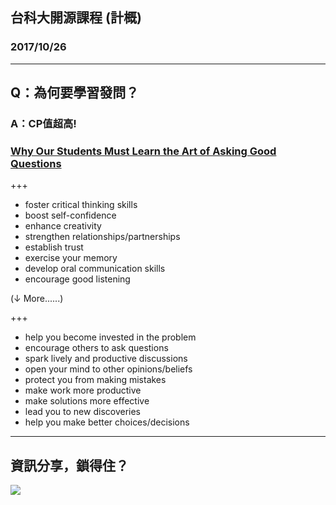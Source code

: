 ## 台科大開源課程 (計概)
### 2017/10/26

---

## Q：為何要學習發問？
### A：CP值超高!
### [Why Our Students Must Learn the Art of Asking Good Questions](https://globaldigitalcitizen.org/the-importance-and-impact-of-asking-good-questions)

+++
- foster critical thinking skills
- boost self-confidence
- enhance creativity
- strengthen relationships/partnerships
- establish trust
- exercise your memory
- develop oral communication skills
- encourage good listening

(↓ More......)

+++
- help you become invested in the problem
- encourage others to ask questions
- spark lively and productive discussions
- open your mind to other opinions/beliefs
- protect you from making mistakes
- make work more productive
- make solutions more effective
- lead you to new discoveries
- help you make better choices/decisions

---

## 資訊分享，鎖得住？
[![](https://www.bookrep.com.tw/sites/default/files/styles/galleryformatter_slide/public/products/img/%E3%80%8A%E8%B3%87%E8%A8%8A%E5%88%86%E4%BA%AB%E3%80%8B%E7%AB%8B%E9%AB%94%E6%9B%B8%E5%B0%81.jpg?itok=FeTTZfRu)](https://www.bookrep.com.tw/book/472/482/11976)
